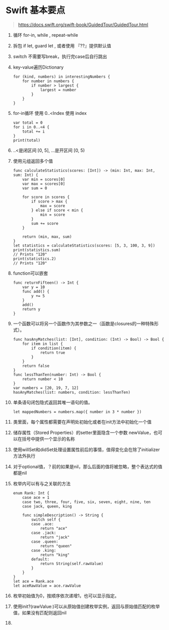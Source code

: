 # Swift 基本要点

> https://docs.swift.org/swift-book/GuidedTour/GuidedTour.html

1. 循环 for-in, while , repeat-while

2. 拆包 if let, guard let , 或者使用 『??』提供默认值

3. switch 不需要写break，执行完case后自行跳出

4. key-value遍历Dictionary

   ```
   for (kind, numbers) in interestingNumbers {
       for number in numbers {
           if number > largest {
               largest = number
           }
       }
   }
   ```

5. for-in循环 使用 0..<Index 使用 index

   ```
   var total = 0
   for i in 0..<4 {
       total += i
   }
   print(total)
   ```

6. ..<是闭区间 [0, 5], ...是开区间 [0, 5)

7. 使用元组返回多个值

   ```
   func calculateStatistics(scores: [Int]) -> (min: Int, max: Int, sum: Int) {
       var min = scores[0]
       var max = scores[0]
       var sum = 0
   
       for score in scores {
           if score > max {
               max = score
           } else if score < min {
               min = score
           }
           sum += score
       }
   
       return (min, max, sum)
   }
   let statistics = calculateStatistics(scores: [5, 3, 100, 3, 9])
   print(statistics.sum)
   // Prints "120"
   print(statistics.2)
   // Prints "120"
   ```

8. function可以嵌套

   ```
   func returnFifteen() -> Int {
       var y = 10
       func add() {
           y += 5
       }
       add()
       return y
   }
   ```

9. 一个函数可以将另一个函数作为其参数之一（函数是closures的一种特殊形式）。

   ```
   func hasAnyMatches(list: [Int], condition: (Int) -> Bool) -> Bool {
       for item in list {
           if condition(item) {
               return true
           }
       }
       return false
   }
   func lessThanTen(number: Int) -> Bool {
       return number < 10
   }
   var numbers = [20, 19, 7, 12]
   hasAnyMatches(list: numbers, condition: lessThanTen)
   ```

10. 单条语句闭包隐式返回其唯一语句的值。

    ```
    let mappedNumbers = numbers.map({ number in 3 * number })
    ```

11. 类里面，每个属性都需要在声明处初始化或者在init方法中初始化一个值

12. 储存属性（Stored Properties）的setter里面隐含一个参数 newValue，也可以在括号中提供一个显示的名称

13. 使用willSet和didSet处理设置属性前后的事情，值得变化会在除了initializer方法外执行

14. 对于optional值，？前的如果是nil，那么后面的值将被忽略，整个表达式的值都是nil

15. 枚举内可以有与之关联的方法

    ```
    enum Rank: Int {
        case ace = 1
        case two, three, four, five, six, seven, eight, nine, ten
        case jack, queen, king
    
        func simpleDescription() -> String {
            switch self {
            case .ace:
                return "ace"
            case .jack:
                return "jack"
            case .queen:
                return "queen"
            case .king:
                return "king"
            default:
                return String(self.rawValue)
            }
        }
    }
    let ace = Rank.ace
    let aceRawValue = ace.rawValue
    ```

16. 枚举初始值为0，按顺序依次递增1，也可以显示指定。

17. 使用init?(rawValue:)可以从原始值创建枚举实例，返回与原始值匹配的枚举值，如果没有匹配则返回nil

18. 